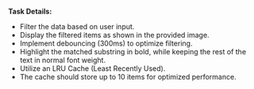 **Task Details:**

- Filter the data based on user input.
- Display the filtered items as shown in the provided image.
- Implement debouncing (300ms) to optimize filtering.
- Highlight the matched substring in bold, while keeping the rest of the text in normal font weight.
- Utilize an LRU Cache (Least Recently Used).
- The cache should store up to 10 items for optimized performance.